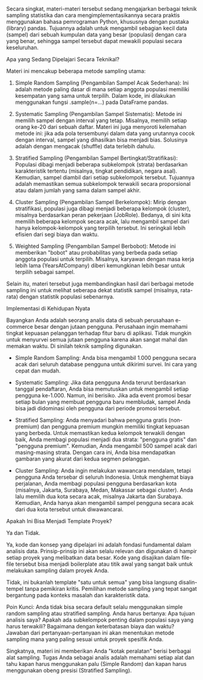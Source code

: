 Secara singkat, materi-materi tersebut sedang mengajarkan berbagai teknik sampling statistika dan cara mengimplementasikannya secara praktis menggunakan bahasa pemrograman Python, khususnya dengan pustaka (library) pandas. Tujuannya adalah untuk mengambil sebagian kecil data (sampel) dari sebuah kumpulan data yang besar (populasi) dengan cara yang benar, sehingga sampel tersebut dapat mewakili populasi secara keseluruhan.


Apa yang Sedang Dipelajari Secara Teknikal?

Materi ini mencakup beberapa metode sampling utama:


1. Simple Random Sampling (Pengambilan Sampel Acak Sederhana): Ini adalah metode paling dasar di mana setiap anggota populasi memiliki kesempatan yang sama untuk terpilih. Dalam kode, ini dilakukan menggunakan fungsi .sample(n=...) pada DataFrame pandas. 

2. Systematic Sampling (Pengambilan Sampel Sistematis): Metode ini memilih sampel dengan interval yang tetap. Misalnya, memilih setiap orang ke-20 dari sebuah daftar. Materi ini juga menyoroti kelemahan metode ini: jika ada pola tersembunyi dalam data yang urutannya cocok dengan interval, sampel yang dihasilkan bisa menjadi bias. Solusinya adalah dengan mengacak (shuffle) data terlebih dahulu.

3. Stratified Sampling (Pengambilan Sampel Bertingkat/Stratifikasi): Populasi dibagi menjadi beberapa subkelompok (strata) berdasarkan karakteristik tertentu (misalnya, tingkat pendidikan, negara asal). Kemudian, sampel diambil dari setiap subkelompok tersebut. Tujuannya adalah memastikan semua subkelompok terwakili secara proporsional atau dalam jumlah yang sama dalam sampel akhir. 

4. Cluster Sampling (Pengambilan Sampel Berkelompok): Mirip dengan stratifikasi, populasi juga dibagi menjadi beberapa kelompok (cluster), misalnya berdasarkan peran pekerjaan (JobRole). Bedanya, di sini kita memilih beberapa kelompok secara acak, lalu mengambil sampel dari hanya kelompok-kelompok yang terpilih tersebut.  Ini seringkali lebih efisien dari segi biaya dan waktu.

5. Weighted Sampling (Pengambilan Sampel Berbobot): Metode ini memberikan "bobot" atau probabilitas yang berbeda pada setiap anggota populasi untuk terpilih.  Misalnya, karyawan dengan masa kerja lebih lama (YearsAtCompany) diberi kemungkinan lebih besar untuk terpilih sebagai sampel.


Selain itu, materi tersebut juga membandingkan hasil dari berbagai metode sampling ini untuk melihat seberapa dekat statistik sampel (misalnya, rata-rata) dengan statistik populasi sebenarnya. 


Implementasi di Kehidupan Nyata

Bayangkan Anda adalah seorang analis data di sebuah perusahaan e-commerce besar dengan jutaan pengguna. Perusahaan ingin memahami tingkat kepuasan pelanggan terhadap fitur baru di aplikasi. Tidak mungkin untuk menyurvei semua jutaan pengguna karena akan sangat mahal dan memakan waktu. Di sinilah teknik sampling digunakan.



- Simple Random Sampling: Anda bisa mengambil 1.000 pengguna secara acak dari seluruh database pengguna untuk dikirimi survei. Ini cara yang cepat dan mudah.

- Systematic Sampling: Jika data pengguna Anda terurut berdasarkan tanggal pendaftaran, Anda bisa memutuskan untuk mengambil setiap pengguna ke-1.000. Namun, ini berisiko. Jika ada event promosi besar setiap bulan yang membuat pengguna baru membludak, sampel Anda bisa jadi didominasi oleh pengguna dari periode promosi tersebut.

- Stratified Sampling: Anda menyadari bahwa pengguna gratis (non-premium) dan pengguna premium mungkin memiliki tingkat kepuasan yang berbeda. Untuk memastikan kedua kelompok terwakili dengan baik, Anda membagi populasi menjadi dua strata: "pengguna gratis" dan "pengguna premium". Kemudian, Anda mengambil 500 sampel acak dari masing-masing strata. Dengan cara ini, Anda bisa mendapatkan gambaran yang akurat dari kedua segmen pelanggan.

- Cluster Sampling: Anda ingin melakukan wawancara mendalam, tetapi pengguna Anda tersebar di seluruh Indonesia. Untuk menghemat biaya perjalanan, Anda membagi populasi pengguna berdasarkan kota (misalnya, Jakarta, Surabaya, Medan, Makassar sebagai cluster). Anda lalu memilih dua kota secara acak, misalnya Jakarta dan Surabaya. Kemudian, Anda hanya akan mengambil sampel pengguna secara acak dari dua kota tersebut untuk diwawancarai.



Apakah Ini Bisa Menjadi Template Proyek?

Ya dan Tidak.

Ya, kode dan konsep yang dipelajari ini adalah fondasi fundamental dalam analisis data. Prinsip-prinsip ini akan selalu relevan dan digunakan di hampir setiap proyek yang melibatkan data besar. Kode yang disajikan dalam file-file tersebut bisa menjadi boilerplate atau titik awal yang sangat baik untuk melakukan sampling dalam proyek Anda.

Tidak, ini bukanlah template "satu untuk semua" yang bisa langsung disalin-tempel tanpa pemikiran kritis. Pemilihan metode sampling yang tepat sangat bergantung pada konteks masalah dan karakteristik data.

Poin Kunci: Anda tidak bisa secara default selalu menggunakan simple random sampling atau stratified sampling. Anda harus bertanya: Apa tujuan analisis saya? Apakah ada subkelompok penting dalam populasi saya yang harus terwakili? Bagaimana dengan keterbatasan biaya dan waktu? Jawaban dari pertanyaan-pertanyaan ini akan menentukan metode sampling mana yang paling sesuai untuk proyek spesifik Anda.


Singkatnya, materi ini memberikan Anda "kotak peralatan" berisi berbagai alat sampling. Tugas Anda sebagai analis adalah memahami setiap alat dan tahu kapan harus menggunakan palu (Simple Random) dan kapan harus menggunakan obeng presisi (Stratified Sampling).
